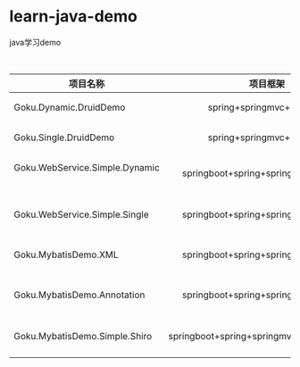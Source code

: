 # learn-java-demo
java学习demo

<br>

| **项目名称**                     |  **项目框架**                  | **学习目的** |
| ------------- |:-------------:| -----:|
| Goku.Dynamic.DruidDemo           | spring+springmvc+mybatis |druid多数据源配置|
| Goku.Single.DruidDemo            | spring+springmvc+mybatis |druid单数据源配置|
| Goku.WebService.Simple.Dynamic   | springboot+spring+springmvc+mybatis|springboot druid多数据源配置|
| Goku.WebService.Simple.Single    | springboot+spring+springmvc+mybatis|springboot druid单数据源配置|
| Goku.MybatisDemo.XML   | springboot+spring+springmvc+mybatis|springboot mybatis XML定义|
|Goku.MybatisDemo.Annotation | springboot+spring+springmvc+mybatis|springboot mybatis 接口注释定义|
|Goku.MybatisDemo.Simple.Shiro| springboot+spring+springmvc+mybatis+Shiro |springboot Shiro 权限管理|


